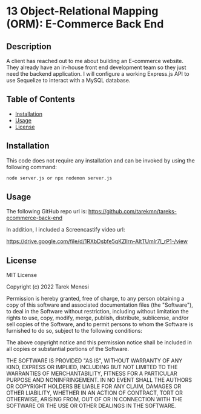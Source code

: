 # 13 Object-Relational Mapping (ORM): E-Commerce Back End

## Description

A client has reached out to me about building an E-commerce website. They already have an in-house front end development team so they just need the backend application. I will configure a working Express.js API to use Sequelize to interact with a MySQL database.

## Table of Contents

- [Installation](#installation)
- [Usage](#usage)
- [License](#license)

## Installation

This code does not require any installation and can be invoked by using the following command:

```bash
node server.js or npx nodemon server.js
```

## Usage

The following GitHub repo url is:
https://github.com/tarekmn/tareks-ecommerce-back-end

In addition, I included a Screencastify video url:

https://drive.google.com/file/d/1RXbDsbfe5qKZllrn-AltTUmIr7I_rP1-/view

## License

MIT License

Copyright (c) 2022 Tarek Menesi

Permission is hereby granted, free of charge, to any person obtaining a copy
of this software and associated documentation files (the "Software"), to deal
in the Software without restriction, including without limitation the rights
to use, copy, modify, merge, publish, distribute, sublicense, and/or sell
copies of the Software, and to permit persons to whom the Software is
furnished to do so, subject to the following conditions:

The above copyright notice and this permission notice shall be included in all
copies or substantial portions of the Software.

THE SOFTWARE IS PROVIDED "AS IS", WITHOUT WARRANTY OF ANY KIND, EXPRESS OR
IMPLIED, INCLUDING BUT NOT LIMITED TO THE WARRANTIES OF MERCHANTABILITY,
FITNESS FOR A PARTICULAR PURPOSE AND NONINFRINGEMENT. IN NO EVENT SHALL THE
AUTHORS OR COPYRIGHT HOLDERS BE LIABLE FOR ANY CLAIM, DAMAGES OR OTHER
LIABILITY, WHETHER IN AN ACTION OF CONTRACT, TORT OR OTHERWISE, ARISING FROM,
OUT OF OR IN CONNECTION WITH THE SOFTWARE OR THE USE OR OTHER DEALINGS IN THE
SOFTWARE.
